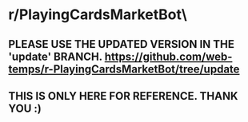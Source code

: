 # r/PlayingCardsMarketBot\
## PLEASE USE THE UPDATED VERSION IN THE 'update' BRANCH. https://github.com/web-temps/r-PlayingCardsMarketBot/tree/update
## THIS IS ONLY HERE FOR REFERENCE. THANK YOU :)
